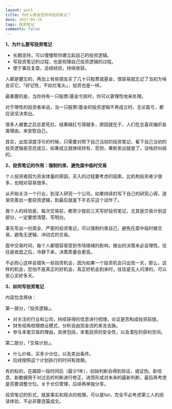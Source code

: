 ```yaml
---
layout: post
title: 为什么我会坚持写投资笔记？
date: 2017-05-25
tags: 投资笔记
comments: false
---
```


**1、为什么要写投资笔记**

- 长期坚持，可以慢慢帮你建立起自己的投资逻辑。
- 写投资笔记的过程，也是梳理自己投资逻辑的过程。
- 便于事后复盘，总结经验，持续收获。

人都是健忘的，再加上有些朋友买了几十只股票或基金，很容易就忘记了当初为啥会买它。「好记性，不如烂笔头」，投资也是一样。

最重要的是，当你持有一只股票/基金亏损时，你可以更理性地来处理。

对于理性的投资者来说，当一只股票/基金的投资逻辑不再成立时，无论盈亏，都应该坚决卖出。

很多人被套之后总爱死扛，结果越扛亏得越多，原因就在于，人们在总喜欢编织各类理由，来安慰自己。

其实，出现深度浮亏的时候，只需要对照下自己当初的投资笔记，看下自己当初的投资逻辑是否还成立，如果成立就继续持有，否则，果断卖出就是了，没啥好纠结的。

**2、投资笔记的作用：强制约束、避免盘中临时交易**

个人投资者因为资金体量的原因，买入的过程要考虑的因素，比机构投资者少很多，也相对容易很多。

从开始关注一个行业，到深入研究一个公司，如果持续的写下自己的研究心得，逐渐完善出一套投资逻辑，到最后就是下手去买这个动作了。

我个人的经验是，每次交易前，都至少提前三天写好投资笔记，尤其是交易计划这部分，一定要想清楚、写明白。

事先写出一份周全、严密的投资笔记，可以强制约束自己，避免在盘中临时做交易，避免无逻辑、冲动式的交易。

盘中交易时间，每个人都很容易受到市场情绪的影响，做出的决策未必会理性。往往是收盘之后，冷静下来，决策质量会更高。

不必担心这样会错失一些投资机会，因为如果一个投资机会只出现一天，那么，这样的机会，恐怕不是真正的好机会，真正好机会到来时，往往是无人问津的，可以安心买好多天。

**3、如何写投资笔记**

内容包含两块：

第一部分，「投资逻辑」。
- 对关注的行业和公司，持续获得的信息进行梳理，论证是否构成投资前提。
- 财务视角梳理商业模式，分析自由现金流的来龙去脉。
- 参与本笔交易的理由，具体包括，本笔投资的安全性，以及潜在的获利空间。

第二部分，「交易计划」。
- 什么价格，买多少仓位，以及卖出条件。
- 后续按照这个计划执行的时间有效期。

有的标的，在跟踪一段时间后（最少1年），初始判断会得到验证，或证伪。新信息、新数据用于对过去的判断进行修正，进而形成对未来的最新判断，最后再考虑是否要调整仓位。关于仓位管理，后续再单独分享。

投资笔记的形式，就是事实和观点的梳理，可以是list，完全不必考虑第三人的阅读体验，不必非要连篇成文。